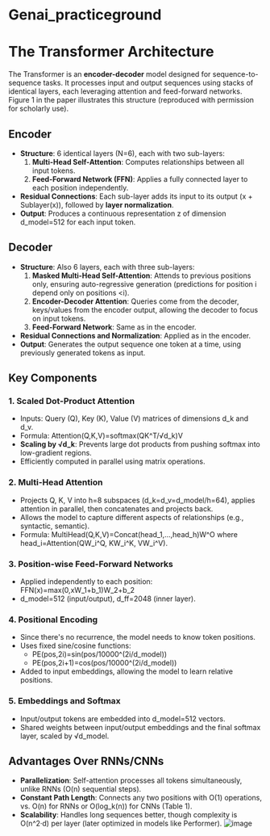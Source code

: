 # Genai_practiceground
# The Transformer Architecture

The Transformer is an **encoder-decoder** model designed for sequence-to-sequence tasks. It processes input and output sequences using stacks of identical layers, each leveraging attention and feed-forward networks. Figure 1 in the paper illustrates this structure (reproduced with permission for scholarly use).

## Encoder

* **Structure**: 6 identical layers (N=6), each with two sub-layers:
   1. **Multi-Head Self-Attention**: Computes relationships between all input tokens.
   2. **Feed-Forward Network (FFN)**: Applies a fully connected layer to each position independently.
* **Residual Connections**: Each sub-layer adds its input to its output (x + Sublayer(x)), followed by **layer normalization**.
* **Output**: Produces a continuous representation z of dimension d_model=512 for each input token.

## Decoder

* **Structure**: Also 6 layers, each with three sub-layers:
   1. **Masked Multi-Head Self-Attention**: Attends to previous positions only, ensuring auto-regressive generation (predictions for position i depend only on positions <i).
   2. **Encoder-Decoder Attention**: Queries come from the decoder, keys/values from the encoder output, allowing the decoder to focus on input tokens.
   3. **Feed-Forward Network**: Same as in the encoder.
* **Residual Connections and Normalization**: Applied as in the encoder.
* **Output**: Generates the output sequence one token at a time, using previously generated tokens as input.

## Key Components

### 1. Scaled Dot-Product Attention

* Inputs: Query (Q), Key (K), Value (V) matrices of dimensions d_k and d_v.
* Formula: Attention(Q,K,V)=softmax(QK^T/√d_k)V
* **Scaling by √d_k**: Prevents large dot products from pushing softmax into low-gradient regions.
* Efficiently computed in parallel using matrix operations.

### 2. Multi-Head Attention

* Projects Q, K, V into h=8 subspaces (d_k=d_v=d_model/h=64), applies attention in parallel, then concatenates and projects back.
* Allows the model to capture different aspects of relationships (e.g., syntactic, semantic).
* Formula: MultiHead(Q,K,V)=Concat(head_1,...,head_h)W^O where head_i=Attention(QW_i^Q, KW_i^K, VW_i^V).

### 3. Position-wise Feed-Forward Networks

* Applied independently to each position: FFN(x)=max(0,xW_1+b_1)W_2+b_2
* d_model=512 (input/output), d_ff=2048 (inner layer).

### 4. Positional Encoding

* Since there's no recurrence, the model needs to know token positions.
* Uses fixed sine/cosine functions: 
  * PE(pos,2i)=sin(pos/10000^(2i/d_model))
  * PE(pos,2i+1)=cos(pos/10000^(2i/d_model))
* Added to input embeddings, allowing the model to learn relative positions.

### 5. Embeddings and Softmax

* Input/output tokens are embedded into d_model=512 vectors.
* Shared weights between input/output embeddings and the final softmax layer, scaled by √d_model.

## Advantages Over RNNs/CNNs

* **Parallelization**: Self-attention processes all tokens simultaneously, unlike RNNs (O(n) sequential steps).
* **Constant Path Length**: Connects any two positions with O(1) operations, vs. O(n) for RNNs or O(log_k(n)) for CNNs (Table 1).
* **Scalability**: Handles long sequences better, though complexity is O(n^2·d) per layer (later optimized in models like Performer).
![image](https://github.com/user-attachments/assets/57f20652-4d16-41ba-8886-086d3692513b)
